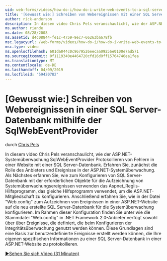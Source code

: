 ```yaml
---
uid: web-forms/videos/how-do-i/how-do-i-write-web-events-to-a-sql-server-database-using-the-sqlwebeventprovider
title: '[Gewusst wie:] Schreiben von Webereignissen mit einer SQL Server-Datenbank mithilfe der SqlWebEventProvider | Microsoft-Dokumentation'
author: rick-anderson
description: In diesem video Chris Pels veranschaulicht, wie der ASP.NET-Systemüberwachung SqlWebEventProvider Protokollieren von Fehlern in einer Website mit einer SQL Server-Datenbank. Zuerst löschen...
ms.author: riande
ms.date: 08/28/2008
ms.assetid: d4c08844-fe1c-4759-9ec7-66263ba678fb
msc.legacyurl: /web-forms/videos/how-do-i/how-do-i-write-web-events-to-a-sql-server-database-using-the-sqlwebeventprovider
msc.type: video
ms.openlocfilehash: 601da044c0c9679526eecaa09256e0100e7ad571
ms.sourcegitcommit: 0f1119340e4464720cfd16d0ff15764746ea1fea
ms.translationtype: MT
ms.contentlocale: de-DE
ms.lasthandoff: 04/09/2019
ms.locfileid: "59420782"
---
```

# <a name="how-do-i-write-web-events-to-a-sql-server-database-using-the-sqlwebeventprovider"></a>[Gewusst wie:] Schreiben von Webereignissen in einer SQL Server-Datenbank mithilfe der SqlWebEventProvider

durch [Chris Pels](https://twitter.com/chrispels)

In diesem video Chris Pels veranschaulicht, wie der ASP.NET-Systemüberwachung SqlWebEventProvider Protokollieren von Fehlern in einer Website mit einer SQL Server-Datenbank. Erfahren Sie, zunächst die Rolle des Anbieters und Ereignisse in der ASP.NET-Systemüberwachung. Als Nächstes erfahren Sie, wie zum Konfigurieren von SQL Server-Datenbank mit der erforderlichen Objekte für die Aufzeichnung von Systemüberwachungsereignissen verwenden das Aspnet\_Regiis-Hilfsprogramm, das gleiche Hilfsprogramm verwendet, um die ASP.NET-Mitgliedschaft zu konfigurieren. Anschließend erfahren Sie, wie in der Datei "Web.config" zum Aufzeichnen von Ereignissen in einer ASP.NET-Website auf die neu erstellte SQL Server-Datenbank für die Systemüberwachung konfigurieren. Im Rahmen dieser Konfiguration finden Sie unter wie die Stammdatei "Web.config" in .NET Framework 2.0-Anbieter verfügt sowohl über über Ereignisse, die definiert, die beim Konfigurieren der Integritätsüberwachung genutzt werden können. Diese Grundlagen sind eine Basis zur benutzerdefinierte Ereignisse erstellt werden können, die Ihre eigenen spezifischen Informationen zu einer SQL Server-Datenbank in einer ASP.NET-Website zu protokollieren.

[&#9654;Sehen Sie sich Video (31 Minuten)](https://channel9.msdn.com/Blogs/ASP-NET-Site-Videos/how-do-i-write-web-events-to-a-sql-server-database-using-the-sqlwebeventprovider)
